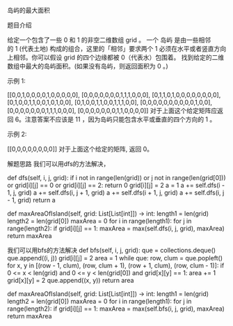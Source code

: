 岛屿的最大面积

题目介绍

给定一个包含了一些 0 和 1 的非空二维数组 grid 。
一个 岛屿 是由一些相邻的 1 (代表土地) 构成的组合，这里的「相邻」要求两个 1 必须在水平或者竖直方向上相邻。你可以假设 grid 的四个边缘都被 0（代表水）包围着。
找到给定的二维数组中最大的岛屿面积。(如果没有岛屿，则返回面积为 0 。)

示例 1:

[[0,0,1,0,0,0,0,1,0,0,0,0,0],
 [0,0,0,0,0,0,0,1,1,1,0,0,0],
 [0,1,1,0,1,0,0,0,0,0,0,0,0],
 [0,1,0,0,1,1,0,0,1,0,1,0,0],
 [0,1,0,0,1,1,0,0,1,1,1,0,0],
 [0,0,0,0,0,0,0,0,0,0,1,0,0],
 [0,0,0,0,0,0,0,1,1,1,0,0,0],
 [0,0,0,0,0,0,0,1,1,0,0,0,0]]
对于上面这个给定矩阵应返回 6。注意答案不应该是 11 ，因为岛屿只能包含水平或垂直的四个方向的 1 。

示例 2:

[[0,0,0,0,0,0,0,0]]
对于上面这个给定的矩阵, 返回 0。

解题思路
我们可以用dfs的方法解决，

def dfs(self, i, j, grid):
	if i not in range(len(grid)) or j not in range(len(grid[0])) or grid[i][j] == 0 or grid[i][j] == 2:
    	return 0
    grid[i][j] = 2
    a = 1
    a += self.dfs(i - 1, j, grid)
    a += self.dfs(i, j + 1, grid)
    a += self.dfs(i + 1, j, grid)
    a += self.dfs(i, j - 1, grid)
    return a

def maxAreaOfIsland(self, grid: List[List[int]]) -> int:
    length1 = len(grid)
    length2 = len(grid[0])
    maxArea = 0
    for i in range(length1):
    	for j in range(length2):
        	if grid[i][j] == 1:
            	maxArea = max(self.dfs(i, j, grid), maxArea)
    return maxArea
	
我们可以用bfs的方法解决
def bfs(self, i, j, grid):
	que = collections.deque()
	que.append((i, j))
	grid[i][j] = 2
	area = 1
	while que:
		row, clum = que.popleft()
		for x, y in [(row - 1, clum), (row, clum + 1), (row + 1, clum), (row, clum - 1)]:
			if 0 <= x < len(grid) and 0 <= y < len(grid[0]) and grid[x][y] == 1:
				area += 1
				grid[x][y] = 2
				que.append((x, y))
	return area

def maxAreaOfIsland(self, grid: List[List[int]]) -> int:
    length1 = len(grid)
    length2 = len(grid[0])
    maxArea = 0
    for i in range(length1):
    	for j in range(length2):
        	if grid[i][j] == 1:
				maxArea = max(self.bfs(i, j, grid), maxArea)
    return maxArea


